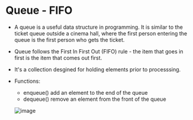 # Queue - FIFO
- A queue is a useful data structure in programming. It is similar to the ticket queue outside a cinema hall, where the first person entering the queue is the     first person who gets the ticket.
- Queue follows the First In First Out (FIFO) rule - the item that goes in first is the item that comes out first.
- It's a collection desgined for holding elements prior to processsing.
- Functions:
  - enqueue() add an element to the end of the queue
  - dequeue() remove an element from the front of the queue

  ![image](https://user-images.githubusercontent.com/113314204/194653173-5e8777cf-1a94-4eca-be30-3a16cc75fe39.png)

